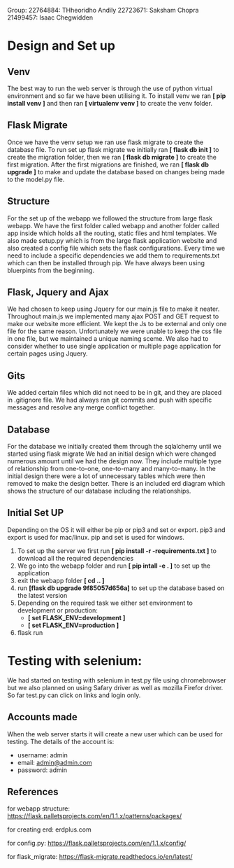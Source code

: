 Group:
22764884: THheoridho Andily
22723671: Saksham Chopra
21499457: Isaac Chegwidden

# Design and Set up

## Venv
The best way to run the web server is through the use of python virtual environment and so
far we have been utilising it. To install venv we ran **[ pip install venv ]** and then ran **[ virtualenv venv ]** to create the venv folder.

## Flask Migrate
Once we have the venv setup we ran use flask migrate to create the database file.
To run set up flask migrate we initially ran **[ flask db init ]** to create the migration folder, then
we ran **[ flask db migrate ]** to create the first migration. After the first migrations are finished, we
ran **[ flask db upgrade ]** to make and update the database based on changes being made to the model.py file.

## Structure
For the set up of the webapp we followed the structure from large flask webapp. We have the first folder
called webapp and another folder called app inside which holds all the routing, static files and html templates.
We also made setup.py which is from the large flask application website and also created a config file which sets the flask configurations.
Every time we need to include a specific dependencies we add them to requirements.txt which can then be installed through pip.
We have always been using bluerpints from the beginning.

## Flask, Jquery and Ajax 
We had chosen to keep using Jquery for our main.js file to make it neater. Throughout main.js we implemented many ajax POST and GET request
to make our website more efficient. We kept the Js to be external and only one file for the same reason. Unfortunately we were unable to keep the css
file in one file, but we maintained a unique naming sceme. We also had to consider whether to use single application or multiple page 
application for certain pages using Jquery.

## Gits
We added certain files which did not need to be in git, and they are placed in .gitignore file.
We had always ran git commits and push with specific messages and resolve any merge conflict together.

## Database
For the database we initially created them through the sqlalchemy until we started using flask migrate
We had an initial design which were changed numerous amount until we had the design now. They include multiple type of relationship
from one-to-one, one-to-many and many-to-many. In the initial design there were a lot of unnecessary tables which were then removed to 
make the design better. There is an included erd diagram which shows the structure of our database including the relationships.

## Initial Set UP
Depending on the OS it will either be pip or pip3 and set or export. 
pip3 and export is used for mac/linux.
pip and set is used for windows.

1. To set up the server we first run **[ pip install -r -requirements.txt ]** to download all the required dependencies
2. We go into the webapp folder and run **[ pip intall -e . ]** to set up the application
3. exit the webapp folder **[ cd .. ]**
4. run **[flask db upgrade 9f85057d656a]** to set up the database based on the latest version
5. Depending on the required task we either set environment to development or production:
    * **[ set FLASK_ENV=development ]**
    * **[ set FLASK_ENV=production ]**
6. flask run

# Testing with selenium:

We had started on testing with selenium in test.py file using chromebrowser but we also planned on using Safary driver as well as mozilla Firefor driver.
So far test.py can click on links and login only.

## Accounts made

When the web server starts it will create a new user which can be used for testing.
The details of the account is:
* username: admin
* email: admin@admin.com
* password: admin

## References
for webapp structure: https://flask.palletsprojects.com/en/1.1.x/patterns/packages/

for creating erd: erdplus.com

for config.py: https://flask.palletsprojects.com/en/1.1.x/config/

for flask_migrate: https://flask-migrate.readthedocs.io/en/latest/

